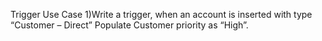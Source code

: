 Trigger Use Case
1)Write a trigger, when an account is inserted with type “Customer – Direct” Populate Customer priority as “High”. 
